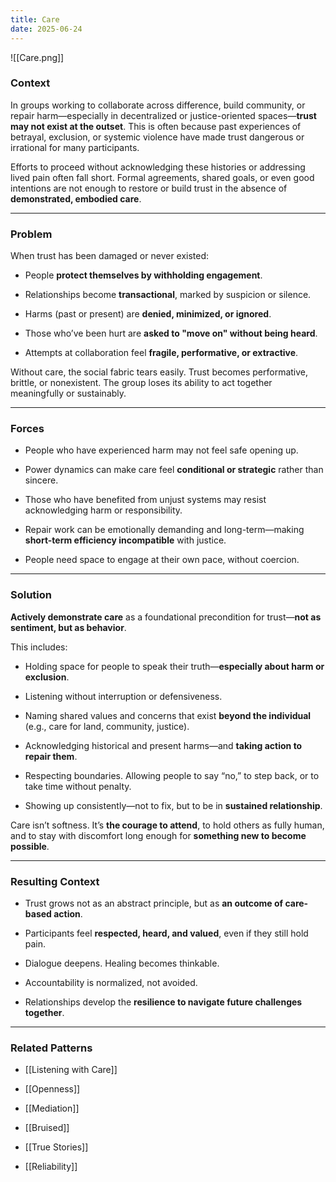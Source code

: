 ```yaml
---
title: Care
date: 2025-06-24
---
```


![[Care.png]]
### **Context**

In groups working to collaborate across difference, build community, or repair harm—especially in decentralized or justice-oriented spaces—**trust may not exist at the outset**. This is often because past experiences of betrayal, exclusion, or systemic violence have made trust dangerous or irrational for many participants.

Efforts to proceed without acknowledging these histories or addressing lived pain often fall short. Formal agreements, shared goals, or even good intentions are not enough to restore or build trust in the absence of **demonstrated, embodied care**.

---

### **Problem**

When trust has been damaged or never existed:

- People **protect themselves by withholding engagement**.

- Relationships become **transactional**, marked by suspicion or silence.

- Harms (past or present) are **denied, minimized, or ignored**.

- Those who’ve been hurt are **asked to "move on" without being heard**.

- Attempts at collaboration feel **fragile, performative, or extractive**.


Without care, the social fabric tears easily. Trust becomes performative, brittle, or nonexistent. The group loses its ability to act together meaningfully or sustainably.

---

### **Forces**

- People who have experienced harm may not feel safe opening up.

- Power dynamics can make care feel **conditional or strategic** rather than sincere.

- Those who have benefited from unjust systems may resist acknowledging harm or responsibility.

- Repair work can be emotionally demanding and long-term—making **short-term efficiency incompatible** with justice.

- People need space to engage at their own pace, without coercion.


---

### **Solution**

**Actively demonstrate care** as a foundational precondition for trust—**not as sentiment, but as behavior**.

This includes:

- Holding space for people to speak their truth—**especially about harm or exclusion**.

- Listening without interruption or defensiveness.

- Naming shared values and concerns that exist **beyond the individual** (e.g., care for land, community, justice).

- Acknowledging historical and present harms—and **taking action to repair them**.

- Respecting boundaries. Allowing people to say “no,” to step back, or to take time without penalty.

- Showing up consistently—not to fix, but to be in **sustained relationship**.


Care isn’t softness. It’s **the courage to attend**, to hold others as fully human, and to stay with discomfort long enough for **something new to become possible**.

---

### **Resulting Context**

- Trust grows not as an abstract principle, but as **an outcome of care-based action**.

- Participants feel **respected, heard, and valued**, even if they still hold pain.

- Dialogue deepens. Healing becomes thinkable.

- Accountability is normalized, not avoided.

- Relationships develop the **resilience to navigate future challenges together**.


---

### **Related Patterns**

- [[Listening with Care]]

- [[Openness]]

- [[Mediation]]

- [[Bruised]]

- [[True Stories]]

- [[Reliability]]